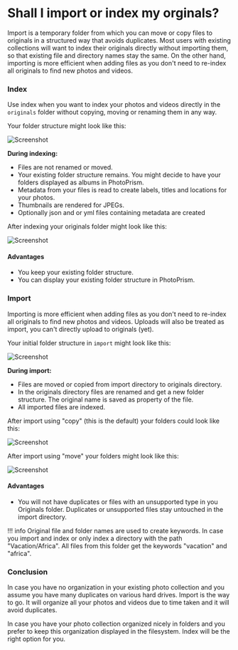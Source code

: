 # Shall I import or index my orginals?

Import is a temporary folder from which you can move or copy files to originals in a structured way that avoids duplicates. 
Most users with existing collections will want to index their originals directly without importing them, 
so that existing file and directory names stay the same. On the other hand, 
importing is more efficient when adding files as you don't need to re-index all originals to find new photos and videos.

### Index ###

Use index when you want to index your photos and videos directly in the `originals` folder without copying,
moving or renaming them in any way.

Your folder structure might look like this:

   ![Screenshot](img/before-index.png)
     
**During indexing:**

* Files are not renamed or moved.
* Your existing folder structure remains. You might decide to have your folders displayed as albums in PhotoPrism.
* Metadata from your files is read to create labels, titles and locations for your photos.
* Thumbnails are rendered for JPEGs.
* Optionally json and or yml files containing metadata are created

After indexing your originals folder might look like this:

  ![Screenshot](img/after-index.png)

    

#### Advantages ####

* You keep your existing folder structure.
* You can display your existing folder structure in PhotoPrism.

### Import ###

Importing is more efficient when adding files as you don't need to re-index all originals to find new photos and videos.
Uploads will also be treated as import, you can't directly upload to originals (yet).

Your initial folder structure in `import` might look like this:

   ![Screenshot](img/before-import.png)
   
**During import:**
 
* Files are moved or copied from import directory to originals directory.
* In the originals directory files are renamed and get a new folder structure. The original name is saved as property of the file.
* All imported files are indexed.

After import using "copy" (this is the default) your folders could look like this:

   ![Screenshot](img/copy-import.png)

After import using "move" your folders might look like this:

   ![Screenshot](img/move-import.png)

#### Advantages ####
* You will not have duplicates or files with an unsupported type in you Originals folder. Duplicates or unsupported files stay untouched in the import directory. 


!!! info
    Original file and folder names are used to create keywords. 
    In case you import and index or only index a directory with the path "Vacation/Africa". All files from this folder get the keywords "vacation" and "africa".


### Conclusion ###
In case you have no organization in your existing photo collection and you assume you have many duplicates on various hard drives.
Import is the way to go. It will organize all your photos and videos due to time taken and it will avoid duplicates.

In case you have your photo collection organized nicely in folders and you prefer to keep this organization displayed in the filesystem. Index will be the right option for you.
